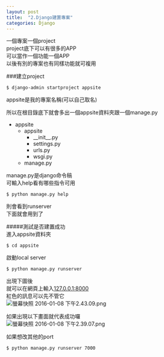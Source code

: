 ```yaml
---
layout: post
title:  "2.Django建置專案"
categories: Django
---
```

一個專案一個project  
project底下可以有很多的APP  
可以當作一個功能一個APP  
以後有別的專案也有同樣功能就可複用  

###建立project  
```
$ django-admin startproject appsite
```  
appsite是我的專案名稱(可以自己取名)  

所以在根目錄底下就會多出一個appsite資料夾跟一個manage.py  
- appsite
	- appsite
  		- \_\_init\_\_.py
    	- settings.py
    	- urls.py
    	- wsgi.py
  - manage.py

manage.py是django命令稿  
可輸入help看有哪些指令可用  
```
$ python manage.py help
```  
則會看到runserver  
下面就會用到了  

#####測試是否建置成功  
進入appsite資料夾  
```
$ cd appsite
```  
啟動local server  
```
$ python manage.py runserver
```  
出現下圖後  
就可以在網頁上輸入[127.0.0.1:8000](http://127.0.0.1:8000)  
紅色的訊息可以先不管它  
![螢幕快照 2016-01-08 下午2.43.09.png](http://user-image.logdown.io/user/2385/blog/2376/post/413386/mMhfVHmTsSirKzZXCbgg_%E8%9E%A2%E5%B9%95%E5%BF%AB%E7%85%A7%202016-01-08%20%E4%B8%8B%E5%8D%882.43.09.png)

如果出現以下畫面就代表成功囉  
![螢幕快照 2016-01-08 下午2.39.07.png](http://user-image.logdown.io/user/2385/blog/2376/post/413386/ubdx240yQK5debJKegg4_%E8%9E%A2%E5%B9%95%E5%BF%AB%E7%85%A7%202016-01-08%20%E4%B8%8B%E5%8D%882.39.07.png)

如果想改其他的port  
```
$ python manage.py runserver 7000
```  


